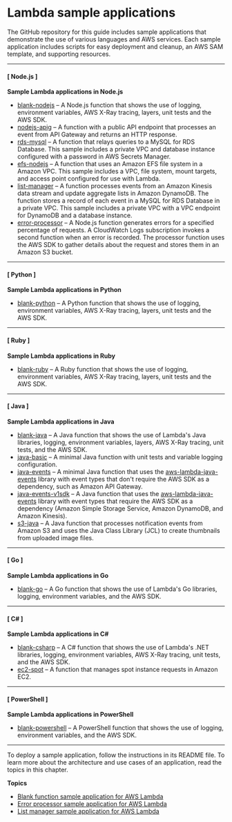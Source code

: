 # Lambda sample applications<a name="lambda-samples"></a>

The GitHub repository for this guide includes sample applications that demonstrate the use of various languages and AWS services\. Each sample application includes scripts for easy deployment and cleanup, an AWS SAM template, and supporting resources\.

------
#### [ Node\.js ]

**Sample Lambda applications in Node\.js**
+ [blank\-nodejs](https://github.com/awsdocs/aws-lambda-developer-guide/tree/master/sample-apps/blank-nodejs) – A Node\.js function that shows the use of logging, environment variables, AWS X\-Ray tracing, layers, unit tests and the AWS SDK\.
+ [nodejs\-apig](https://github.com/awsdocs/aws-lambda-developer-guide/tree/master/sample-apps/nodejs-apig) – A function with a public API endpoint that processes an event from API Gateway and returns an HTTP response\.
+ [rds\-mysql](https://github.com/awsdocs/aws-lambda-developer-guide/tree/master/sample-apps/rds-mysql) – A function that relays queries to a MySQL for RDS Database\. This sample includes a private VPC and database instance configured with a password in AWS Secrets Manager\.
+ [efs\-nodejs](https://github.com/awsdocs/aws-lambda-developer-guide/tree/master/sample-apps/efs-nodejs) – A function that uses an Amazon EFS file system in a Amazon VPC\. This sample includes a VPC, file system, mount targets, and access point configured for use with Lambda\.
+ [list\-manager](https://github.com/awsdocs/aws-lambda-developer-guide/tree/master/sample-apps/list-manager) – A function processes events from an Amazon Kinesis data stream and update aggregate lists in Amazon DynamoDB\. The function stores a record of each event in a MySQL for RDS Database in a private VPC\. This sample includes a private VPC with a VPC endpoint for DynamoDB and a database instance\.
+ [error\-processor](https://github.com/awsdocs/aws-lambda-developer-guide/tree/master/sample-apps/error-processor) – A Node\.js function generates errors for a specified percentage of requests\. A CloudWatch Logs subscription invokes a second function when an error is recorded\. The processor function uses the AWS SDK to gather details about the request and stores them in an Amazon S3 bucket\.

------
#### [ Python ]

**Sample Lambda applications in Python**
+ [blank\-python](https://github.com/awsdocs/aws-lambda-developer-guide/tree/master/sample-apps/blank-python) – A Python function that shows the use of logging, environment variables, AWS X\-Ray tracing, layers, unit tests and the AWS SDK\.

------
#### [ Ruby ]

**Sample Lambda applications in Ruby**
+ [blank\-ruby](https://github.com/awsdocs/aws-lambda-developer-guide/tree/master/sample-apps/blank-ruby) – A Ruby function that shows the use of logging, environment variables, AWS X\-Ray tracing, layers, unit tests and the AWS SDK\.

------
#### [ Java ]

**Sample Lambda applications in Java**
+ [blank\-java](https://github.com/awsdocs/aws-lambda-developer-guide/tree/master/sample-apps/blank-java) – A Java function that shows the use of Lambda's Java libraries, logging, environment variables, layers, AWS X\-Ray tracing, unit tests, and the AWS SDK\.
+ [java\-basic](https://github.com/awsdocs/aws-lambda-developer-guide/tree/master/sample-apps/java-basic) – A minimal Java function with unit tests and variable logging configuration\.
+ [java\-events](https://github.com/awsdocs/aws-lambda-developer-guide/tree/master/sample-apps/java-events) – A minimal Java function that uses the [aws\-lambda\-java\-events](java-package.md) library with event types that don't require the AWS SDK as a dependency, such as Amazon API Gateway\.
+ [java\-events\-v1sdk](https://github.com/awsdocs/aws-lambda-developer-guide/tree/master/sample-apps/java-events-v1sdk) – A Java function that uses the [aws\-lambda\-java\-events](java-package.md) library with event types that require the AWS SDK as a dependency \(Amazon Simple Storage Service, Amazon DynamoDB, and Amazon Kinesis\)\.
+ [s3\-java](https://github.com/awsdocs/aws-lambda-developer-guide/tree/master/sample-apps/s3-java) – A Java function that processes notification events from Amazon S3 and uses the Java Class Library \(JCL\) to create thumbnails from uploaded image files\.

------
#### [ Go ]

**Sample Lambda applications in Go**
+ [blank\-go](https://github.com/awsdocs/aws-lambda-developer-guide/tree/master/sample-apps/blank-go) – A Go function that shows the use of Lambda's Go libraries, logging, environment variables, and the AWS SDK\.

------
#### [ C\# ]

**Sample Lambda applications in C\#**
+ [blank\-csharp](https://github.com/awsdocs/aws-lambda-developer-guide/tree/master/sample-apps/blank-csharp) – A C\# function that shows the use of Lambda's \.NET libraries, logging, environment variables, AWS X\-Ray tracing, unit tests, and the AWS SDK\.
+ [ec2\-spot](https://github.com/awsdocs/aws-lambda-developer-guide/tree/master/sample-apps/ec2-spot) – A function that manages spot instance requests in Amazon EC2\.

------
#### [ PowerShell ]

**Sample Lambda applications in PowerShell**
+ [blank\-powershell](https://github.com/awsdocs/aws-lambda-developer-guide/tree/master/sample-apps/blank-powershell) – A PowerShell function that shows the use of logging, environment variables, and the AWS SDK\.

------

To deploy a sample application, follow the instructions in its README file\. To learn more about the architecture and use cases of an application, read the topics in this chapter\.

**Topics**
+ [Blank function sample application for AWS Lambda](samples-blank.md)
+ [Error processor sample application for AWS Lambda](samples-errorprocessor.md)
+ [List manager sample application for AWS Lambda](samples-listmanager.md)
